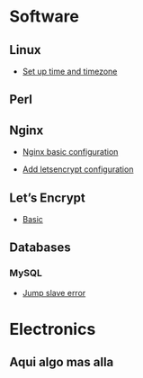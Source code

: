 <!-- TITLE: Snippets -->
<!-- SUBTITLE: All Snippets -->

# Software

## Linux
* [Set up time and timezone](/linux/timezone)

## Perl

## Nginx


* [Nginx basic configuration](/nginx/checkconfig)

* [Add letsencrypt configuration](/nginx/letsencrypt)

## Let’s Encrypt
* [Basic](/letsencrypt#basic)

## Databases

### MySQL
* [Jump slave error](/mysql/basics#jump-slave-error)


# Electronics
## Aqui algo mas alla


